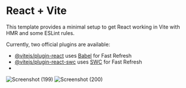 # React + Vite

This template provides a minimal setup to get React working in Vite with HMR and some ESLint rules.

Currently, two official plugins are available:

- [@vitejs/plugin-react](https://github.com/vitejs/vite-plugin-react/blob/main/packages/plugin-react/README.md) uses [Babel](https://babeljs.io/) for Fast Refresh
- [@vitejs/plugin-react-swc](https://github.com/vitejs/vite-plugin-react-swc) uses [SWC](https://swc.rs/) for Fast Refresh
- 
![Screenshot (199)](https://github.com/Abhishek-72/Social-media/assets/72148523/2a8a903e-eea3-4b6e-8bbd-73bfc666a500)
![Screenshot (200)](https://github.com/Abhishek-72/Social-media/assets/72148523/0789dd42-f066-4b52-a5aa-743f18551a82)

